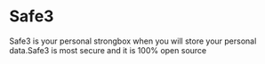 # Safe3
Safe3 is your personal strongbox when you will store your personal data.Safe3 is most secure and it is 100% open source
